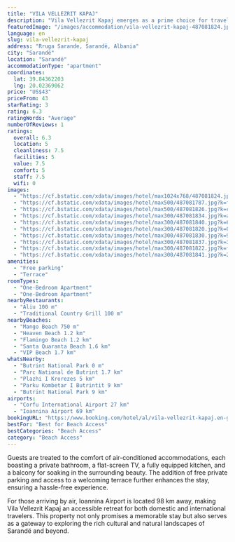 ```yaml
---
title: "VILA VELLEZRIT KAPAJ"
description: "Vila Vellezrit Kapaj emerges as a prime choice for travelers seeking a serene getaway in Sarandë, located within the picturesque Vlorë County."
featuredImage: "/images/accommodation/vila-vellezrit-kapaj-487081824.jpg"
language: en
slug: vila-vellezrit-kapaj
address: "Rruga Sarande, Sarandë, Albania"
city: "Sarandë"
location: "Sarandë"
accommodationType: "apartment"
coordinates:
  lat: 39.84362203
  lng: 20.02369062
price: "US$43"
priceFrom: 43
starRating: 3
rating: 6.3
ratingWords: "Average"
numberOfReviews: 1
ratings:
  overall: 6.3
  location: 5
  cleanliness: 7.5
  facilities: 5
  value: 7.5
  comfort: 5
  staff: 7.5
  wifi: 0
images:
  - "https://cf.bstatic.com/xdata/images/hotel/max1024x768/487081824.jpg?k=71e5c0123d55f730e5f74d165128493f6d4546555c7195db294617fd3406f514&o=&hp=1"
  - "https://cf.bstatic.com/xdata/images/hotel/max500/487081787.jpg?k=ff927ea1cc7d4103fccbb26e59c110a01f3a8d2f5e8a207bf78e2d194ef5f385&o=&hp=1"
  - "https://cf.bstatic.com/xdata/images/hotel/max500/487081826.jpg?k=cb8b5bbad7224aaa50c9ab197f5de1e6f9cd2bdbe108815de2f15953cd1b74ef&o=&hp=1"
  - "https://cf.bstatic.com/xdata/images/hotel/max300/487081834.jpg?k=aed9a1f102f4b502a0f44b2119787f19575149c1fe49c1111c1c41b3f6c9cc9c&o=&hp=1"
  - "https://cf.bstatic.com/xdata/images/hotel/max300/487081840.jpg?k=6f1c5c40d5700e90e31ecde06d72aa52d4a0fa13d56a2768975cb66c4cdf2152&o=&hp=1"
  - "https://cf.bstatic.com/xdata/images/hotel/max300/487081820.jpg?k=098a4c283ac3eb59a905bfa4198eee9778b3d4b1c87bef991182adbf6f8a6e2b&o=&hp=1"
  - "https://cf.bstatic.com/xdata/images/hotel/max300/487081830.jpg?k=97014ff9ba757d89c0ec74b478512d57222d45aea74cf0a7a27048863389bb37&o=&hp=1"
  - "https://cf.bstatic.com/xdata/images/hotel/max300/487081837.jpg?k=3e94ea664c5f4b7d3bf44770babec49cec03e064b60ed3bff8b4a88b506ce891&o=&hp=1"
  - "https://cf.bstatic.com/xdata/images/hotel/max300/487081822.jpg?k=f7462c09e29aba7bf5210998e6f455a15e9bff5184221e5c35cbf56654ebbc54&o=&hp=1"
  - "https://cf.bstatic.com/xdata/images/hotel/max300/487081841.jpg?k=21dad9d90d5e6541386203c78a7999734b6b697628a4a781bf76d79207a447e1&o=&hp=1"
amenities:
  - "Free parking"
  - "Terrace"
roomTypes:
  - "One-Bedroom Apartment"
  - "One-Bedroom Apartment"
nearbyRestaurants:
  - "Aliu 100 m"
  - "Traditional Country Grill 100 m"
nearbyBeaches:
  - "Mango Beach 750 m"
  - "Heaven Beach 1.2 km"
  - "Flamingo Beach 1.2 km"
  - "Santa Quaranta Beach 1.6 km"
  - "VIP Beach 1.7 km"
whatsNearby:
  - "Butrint National Park 0 m"
  - "Parc National de Butrint 1.7 km"
  - "Plazhi I Krorezes 5 km"
  - "Parku Kombetar I Butrintit 9 km"
  - "Butrint National Park 9 km"
airports:
  - "Corfu International Airport 27 km"
  - "Ioannina Airport 69 km"
bookingURL: "https://www.booking.com/hotel/al/vila-vellezrit-kapaj.en-gb.html?aid=8035640"
bestFor: "Best for Beach Access"
bestCategories: "Beach Access"
category: "Beach Access"
---
```


Guests are treated to the comfort of air-conditioned accommodations, each boasting a private bathroom, a flat-screen TV, a fully equipped kitchen, and a balcony for soaking in the surrounding beauty. The addition of free private parking and access to a welcoming terrace further enhances the stay, ensuring a hassle-free experience.

For those arriving by air, Ioannina Airport is located 98 km away, making Vila Vellezrit Kapaj an accessible retreat for both domestic and international travelers. This property not only promises a memorable stay but also serves as a gateway to exploring the rich cultural and natural landscapes of Sarandë and beyond.